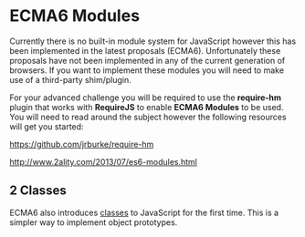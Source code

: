 # ECMA6 Modules

Currently there is no built-in module system for JavaScript however this has been implemented in the latest proposals (ECMA6). Unfortunately these proposals have not been implemented in any of the current generation of browsers. If you want to implement these modules you will need to make use of a third-party shim/plugin.

For your advanced challenge you will be required to use the **require-hm** plugin that works with **RequireJS** to enable **ECMA6 Modules** to be used. You will need to read around the subject however the following resources will get you started:

https://github.com/jrburke/require-hm

http://www.2ality.com/2013/07/es6-modules.html

## 2 Classes

ECMA6 also introduces [classes](https://developer.mozilla.org/en-US/docs/Web/JavaScript/Reference/Classes) to JavaScript for the first time. This is a simpler way to implement object prototypes. 
